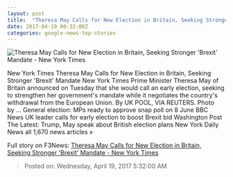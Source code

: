 ```yaml
---
layout: post
title:  "Theresa May Calls for New Election in Britain, Seeking Stronger 'Brexit' Mandate - New York Times"
date: 2017-04-19 00:32:00Z
categories: google-news-top-stories
---
```


![Theresa May Calls for New Election in Britain, Seeking Stronger 'Brexit' Mandate - New York Times](https://static01.nyt.com/images/2017/04/19/world/19britain-4/19britain-4-facebookJumbo.jpg)

New York Times Theresa May Calls for New Election in Britain, Seeking Stronger 'Brexit' Mandate New York Times Prime Minister Theresa May of Britain announced on Tuesday that she would call an early election, seeking to strengthen her government's mandate while it negotiates the country's withdrawal from the European Union. By UK POOL, VIA REUTERS. Photo by ... General election: MPs ready to approve snap poll on 8 June BBC News UK leader calls for early election to boost Brexit bid Washington Post The Latest: Trump, May speak about British election plans New York Daily News all 1,670 news articles »


Full story on F3News: [Theresa May Calls for New Election in Britain, Seeking Stronger 'Brexit' Mandate - New York Times](http://www.f3nws.com/n/DmrBbH)

> Posted on: Wednesday, April 19, 2017 5:32:00 AM
